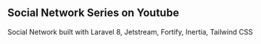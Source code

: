 ## Social Network Series on Youtube

Social Network built with Laravel 8, Jetstream, Fortify, Inertia, Tailwind CSS


